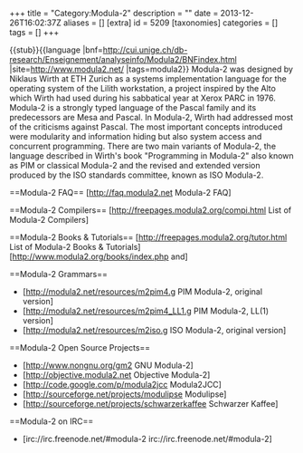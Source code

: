 +++
title = "Category:Modula-2"
description = ""
date = 2013-12-26T16:02:37Z
aliases = []
[extra]
id = 5209
[taxonomies]
categories = []
tags = []
+++

{{stub}}{{language
|bnf=http://cui.unige.ch/db-research/Enseignement/analyseinfo/Modula2/BNFindex.html
|site=http://www.modula2.net/
|tags=modula2}}
Modula-2 was designed by Niklaus Wirth at ETH Zurich as a systems implementation language for the operating system of the Lilith workstation, a project inspired by the Alto which Wirth had used during his sabbatical year at Xerox PARC in 1976. Modula-2 is a strongly typed language of the Pascal family and its predecessors are Mesa and Pascal. In Modula-2, Wirth had addressed most of the criticisms against Pascal. The most important concepts introduced were modularity and information hiding but also system access and concurrent programming. There are two main variants of Modula-2, the language described in Wirth's book "Programming in Modula-2" also known as PIM or classical Modula-2 and the revised and extended version produced by the ISO standards committee, known as ISO Modula-2.

==Modula-2 FAQ==
[http://faq.modula2.net Modula-2 FAQ]

==Modula-2 Compilers==
[http://freepages.modula2.org/compi.html List of Modula-2 Compilers]

==Modula-2 Books & Tutorials==
[http://freepages.modula2.org/tutor.html List of Modula-2 Books & Tutorials] [http://www.modula2.org/books/index.php and]

==Modula-2 Grammars==
* [http://modula2.net/resources/m2pim4.g PIM Modula-2, original version]
* [http://modula2.net/resources/m2pim4_LL1.g PIM Modula-2, LL(1) version]
* [http://modula2.net/resources/m2iso.g ISO Modula-2, original version]

==Modula-2 Open Source Projects==
* [http://www.nongnu.org/gm2 GNU Modula-2]
* [http://objective.modula2.net Objective Modula-2]
* [http://code.google.com/p/modula2jcc Modula2JCC]
* [http://sourceforge.net/projects/modulipse Modulipse]
* [http://sourceforge.net/projects/schwarzerkaffee Schwarzer Kaffee]

==Modula-2 on IRC==
* [irc://irc.freenode.net/#modula-2 irc://irc.freenode.net/#modula-2]

